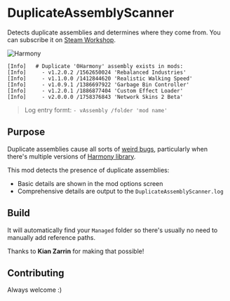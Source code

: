 # DuplicateAssemblyScanner

Detects duplicate assemblies and determines where they come from. You can subscribe it on [Steam Workshop](https://steamcommunity.com/sharedfiles/filedetails/?id=2013398705).

![Harmony](https://user-images.githubusercontent.com/1386719/75841597-0a8ad580-5dc6-11ea-8041-64054ed53dc2.png)

```
[Info]   # Duplicate '0Harmony' assembly exists in mods:
[Info]     - v1.2.0.2 /1562650024 'Rebalanced Industries'
[Info]     - v1.1.0.0 /1412844620 'Realistic Walking Speed'
[Info]     - v1.0.9.1 /1386697922 'Garbage Bin Controller'
[Info]     - v1.2.0.1 /1886877404 'Custom Effect Loader'
[Info]     - v2.0.0.0 /1758376843 'Network Skins 2 Beta'
```
> Log entry formt: `- vAssembly /folder 'mod name'`

## Purpose

Duplicate assemblies cause all sorts of [weird bugs](https://github.com/CitiesSkylinesMods/TMPE/issues/747), particularly when there's multiple versions of [Harmony library](https://github.com/pardeike/Harmony).

This mod detects the presence of duplicate assemblies:

* Basic details are shown in the mod options screen
* Comprehensive details are output to the `DuplicateAssemblyScanner.log`

## Build

It will automatically find your `Managed` folder so there's usually no need to manually add reference paths.

Thanks to **Kian Zarrin** for making that possible!

## Contributing

Always welcome :)
